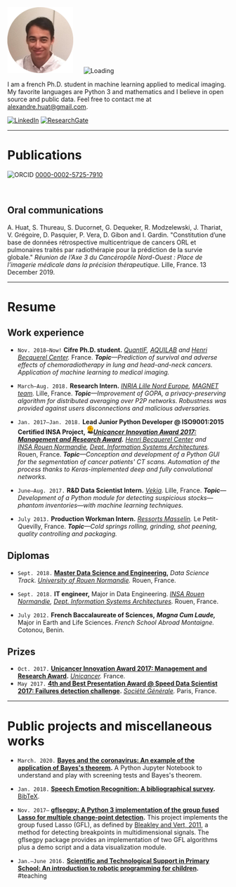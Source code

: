 <img alt="Portrait" src="photo_cv_rond_20180922.png" height="150">
&nbsp;&nbsp;&nbsp;&nbsp;
<img alt="Loading" src="http://25.media.tumblr.com/tumblr_lritgdc4d61qlnzs9o1_500.gif" height="150">

I am a french Ph.D. student in machine learning applied to medical imaging. My favorite languages are Python 3 and mathematics and I believe in open source and public data. Feel free to contact me at <alexandre.huat@gmail.com>.

[<img alt="LinkedIn" src="https://scontent-cdt1-1.xx.fbcdn.net/v/t1.0-9/295016_10151407645257823_521333568_n.png?_nc_cat=103&_nc_sid=85a577&_nc_ohc=JOhkAQMllHcAX-2CepQ&_nc_ht=scontent-cdt1-1.xx&oh=056abf4718bdcbde0509d8d948f79bd4&oe=5F2CA7D9" height="20">](https://www.linkedin.com/in/alexandre-huat/)
[<img alt="ResearchGate" src="https://scontent-cdt1-1.xx.fbcdn.net/v/t1.0-9/72973774_10157892330811209_1491332633672548352_n.png?_nc_cat=109&_nc_sid=85a577&_nc_ohc=5nTJM1vjoBEAX-JBkwh&_nc_ht=scontent-cdt1-1.xx&oh=406ac06c631525b79517668b743b3ec8&oe=5F2B170C" height="20">](https://www.researchgate.net/profile/Alexandre_Huat)
&nbsp;

----

# Publications

<img alt="ORCID" src="https://orcid.org/assets/vectors/orcid.logo.svg" height="16"> [0000-0002-5725-7910](https://orcid.org/0000-0002-5725-7910)

<div>
<script src="https://bibbase.org/show?bib=https%3A%2F%2Fraw.githubusercontent.com%2Falexandrehuat%2Falexandrehuat.github.io%2Fmaster%2Fmy_publications.bib&jsonp=1"></script>
</div>
<br>

## Oral communications


A. Huat, S. Thureau, S. Ducornet, G. Dequeker, R. Modzelewski, J. Thariat, V. Grégoire, D. Pasquier, P. Vera, D. Gibon and I. Gardin. "Constitution d’une base de données rétrospective multicentrique de cancers ORL et pulmonaires traités par radiothérapie pour la prédiction de la survie globale." *Réunion de l’Axe 3 du Cancéropôle Nord-Ouest : Place de l’imagerie médicale dans la précision thérapeutique.* Lille, France. 13 December 2019.

----

# Resume

## Work experience

* `Nov. 2018–Now!` **Cifre Ph.D. student.** *[QuantIF](http://www.litislab.fr/equipe/quantif/), [AQUILAB](https://www.aquilab.com/) and [Henri Becquerel Center](https://www.becquerel.fr/la-recherche/recherche-fondamentale/).* France. *__Topic__—Prediction of survival and adverse effects of chemoradiotherapy in lung and head-and-neck cancers. Application of machine learning to medical imaging.*

* `March–Aug. 2018.`  **Research Intern.** *[INRIA Lille Nord Europe](https://www.inria.fr/centre/lille), [MAGNET team](https://team.inria.fr/magnet).* Lille, France. *__Topic__—Improvement of GOPA, a privacy-preserving algorithm for distributed averaging over P2P networks. Robustness was provided against users disconnections and malicious adversaries.*

* `Jan. 2017–Jan. 2018.`  **Lead Junior Python Developer @ ISO9001:2015 Certified INSA Project,** <img alt="Award" src="images/award-medal.png" height="20">**_[Unicancer Innovation Award 2017: Management and Research Award](http://www.unicancer.fr/actualites/groupe/prix-unicancer-innovation-2017-les-centres-reinventent-cancerologie-pour-les-patients#bodycomp)._** *[Henri Becquerel Center](http://www.becquerel.fr/) and [INSA Rouen Normandie](https://www.insa-rouen.fr), [Dept. Information Systems Architectures](http://asi.insa-rouen.fr/?language=en).* Rouen, France. *__Topic__—Conception and development of a Python GUI for the segmentation of cancer patients' CT scans. Automation of the process thanks to Keras-implemented deep and fully convolutional networks.*

* `June–Aug. 2017.` **R&D Data Scientist Intern.** *[Vekia](http://www.vekia.co.uk).* Lille, France. *__Topic__—Development of a Python module for detecting suspicious stocks—phantom inventories—with machine learning techniques.*

* `July 2013.` **Production Workman Intern.** *[Ressorts Masselin](http://www.masselin.com/fr/).* Le Petit-Quevilly, France. _**Topic**—Cold springs rolling, grinding, shot peening, quality controlling and packaging._

## Diplomas

* `Sept. 2018.` **[Master Data Science and Engineering](http://mastersid.univ-rouen.fr/eng/index_en.php),** *Data Science Track.* *[University of Rouen Normandie](http://www.univ-rouen.fr).* Rouen, France.

* `Sept. 2018.` **IT engineer,** Major in Data Engineering. *[INSA Rouen Normandie](https://www.insa-rouen.fr), [Dept. Information Systems Architectures](http://asi.insa-rouen.fr/?language=en).* Rouen, France.

* `July 2012.` **French Baccalaureate of Sciences,** **_Magna Cum Laude,_** Major in Earth and Life Sciences. *French School Abroad Montaigne.* Cotonou, Benin.

## Prizes

* `Oct. 2017.` **[Unicancer Innovation Award 2017: Management and Research Award](http://www.unicancer.fr/actualites/groupe/prix-unicancer-innovation-2017-les-centres-reinventent-cancerologie-pour-les-patients#bodycomp).** *[Unicancer](http://www.unicancer.fr).* France.
* `May 2017.` **[4th and Best Presentation Award @ Speed Data Scientist 2017: Failures detection challenge](http://speed-data-scientist.bemyapp.com).** *[Société Générale](https://www.societegenerale.fr).* Paris, France.

----

# Public projects and miscellaneous works

* `March. 2020.` **[Bayes and the coronavirus: An example of the application of Bayes's theorem](https://gist.github.com/alexandrehuat/f0c7854e911847ef74e79b60cbd9747c).** A Python Jupyter Notebook to understand and play with screening tests and Bayes's theorem.

* `Jan. 2018.` **[Speech Emotion Recognition: A bibliographical survey](SER_Survey_elsarticle.pdf).** [BibTeX](SER_Survey_cite_this.bib).

* `Nov. 2017–` **[gflsegpy: A Python 3 implementation of the group fused Lasso for multiple change-point detection](https://github.com/alexandrehuat/gflsegpy).** This project implements the group fused Lasso (GFL), as defined by [Bleakley and Vert, 2011](https://arxiv.org/abs/1106.4199), a method for detecting breakpoints in multidimensional signals. The gflsegpy package provides an implementation of two GFL algorithms plus a demo script and a data visualization module.

* `Jan.–June 2016.` **[Scientific and Technological Support in Primary School: An introduction to robotic programming for children](https://www.dropbox.com/s/s3966fsgtphrx1s/ASTEP2016_AlexandreHuat_Rapport.pdf?dl=0).** #teaching
